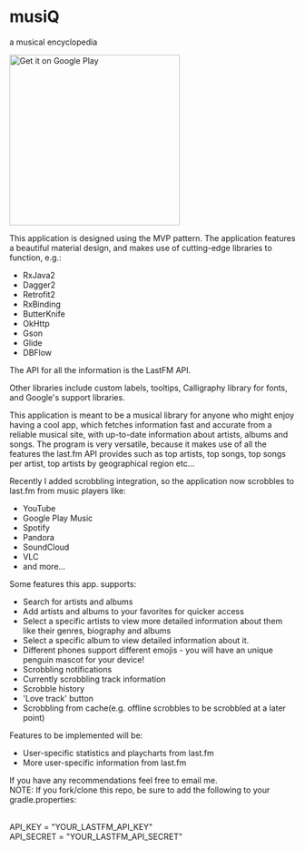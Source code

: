 # musiQ
a musical encyclopedia

<a href='https://play.google.com/store/apps/details?id=com.dihanov.musiq&utm_source=github&pcampaignid=MKT-Other-global-all-co-prtnr-py-PartBadge-Mar2515-1'><img alt='Get it on Google Play' src='https://play.google.com/intl/en_us/badges/images/generic/en_badge_web_generic.png' width="300"/></a>

This application is designed using the MVP pattern.
The application features a beautiful material design, and makes use of cutting-edge libraries to function, e.g.:
<ul>
	<li>RxJava2</li>
    <li>Dagger2</li>
    <li>Retrofit2</li>
    <li>RxBinding</li>
    <li>ButterKnife</li>
    <li>OkHttp</li>
    <li>Gson</li>
    <li>Glide</li>
    <li>DBFlow</li>
</ul>

The API for all the information is the LastFM API.

Other libraries include custom labels, tooltips, Calligraphy library for fonts,
and Google's support libraries.

This application is meant to be a musical library for anyone who might enjoy having a cool app, which fetches information
fast and accurate from a reliable musical site, with up-to-date information about artists, albums and songs.
The program is very versatile, because it makes use of all the features the last.fm API provides such as top artists, top songs,
top songs per artist, top artists by geographical region etc...

Recently I added scrobbling integration, so the application now scrobbles to last.fm from music players like:
<ul>
	<li>YouTube</li>
    <li>Google Play Music</li>
    <li>Spotify</li>
    <li>Pandora</li>
    <li>SoundCloud</li>
    <li>VLC</li>
    <li>and more...</li>
</ul>

Some features this app. supports:
- Search for artists and albums
- Add artists and albums to your favorites for quicker access
- Select a specific artists to view more detailed information about them like their genres, biography and albums
- Select a specific album to view detailed information about it.
- Different phones support different emojis - you will have an unique penguin mascot for your device!
- Scrobbling notifications
- Currently scrobbling track information
- Scrobble history
- 'Love track' button
- Scrobbling from cache(e.g. offline scrobbles to be scrobbled at a later point)


Features to be implemented will be:
- User-specific statistics and playcharts from last.fm
- More user-specific information from last.fm

If you have any recommendations feel free to email me.
</br>
NOTE: If you fork/clone this repo, be sure to add the following to your gradle.properties:

</br>
API_KEY = "YOUR_LASTFM_API_KEY"
</br>
API_SECRET = "YOUR_LASTFM_API_SECRET"
</br>

